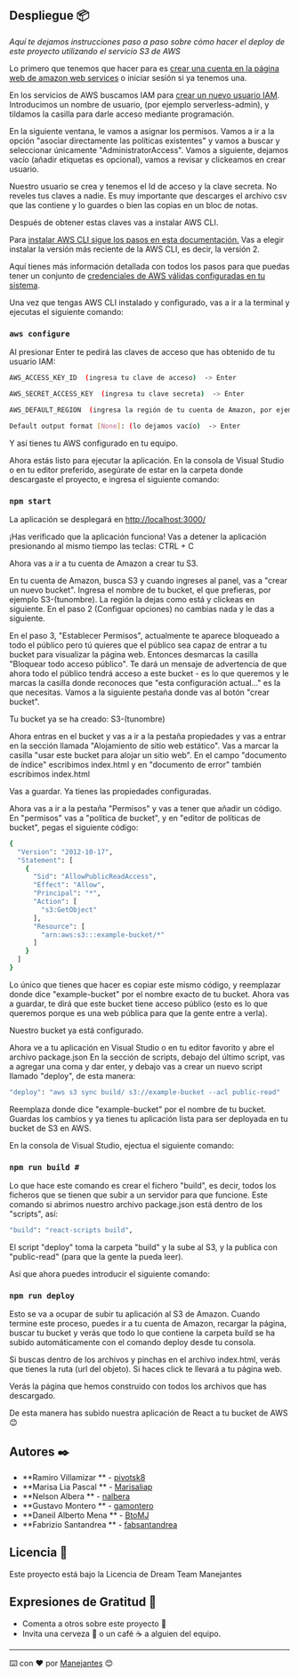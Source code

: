 ## Despliegue 📦

_Aquí te dejamos instrucciones paso a paso sobre cómo hacer el deploy de este proyecto utilizando el servicio S3 de AWS_

Lo primero que tenemos que hacer para es [crear una cuenta en la página web de amazon web services](https://aws.amazon.com) o iniciar sesión si ya tenemos una.

En los servicios de AWS buscamos IAM para [crear un nuevo usuario IAM](https://docs.aws.amazon.com/es_es/es_es/IAM/latest/UserGuide/id_roles_create.html). 
Introducimos un nombre de usuario, (por ejemplo serverless-admin), y tildamos la casilla para darle acceso mediante programación.

En la siguiente ventana, le vamos a asignar los permisos. Vamos a ir a la opción "asociar directamente las políticas existentes" y vamos a buscar y seleccionar únicamente
"AdministratorAccess". Vamos a siguiente, dejamos vacío (añadir etiquetas es opcional), vamos a revisar y clickeamos en crear usuario.  

Nuestro usuario se crea y tenemos el Id de acceso y la clave secreta. No reveles tus claves a nadie. Es muy importante que descarges el archivo csv que las contiene y lo guardes o bien las copias en un bloc de notas. 

Después de obtener estas claves vas a instalar AWS CLI. 

Para [ instalar AWS CLI sigue los pasos en esta documentación.](https://docs.aws.amazon.com/es_es/cli/latest/userguide/cli-chap-install.html)
Vas a elegir instalar la versión más reciente de la AWS CLI, es decir, la versión 2.

Aquí tienes más información detallada con todos los pasos para que puedas tener un conjunto de [credenciales de AWS válidas configuradas en tu sistema](https://docs.aws.amazon.com/cli/latest/userguide/cli-chap-getting-started.html).

Una vez que tengas AWS CLI instalado y configurado, vas a ir a la terminal y ejecutas el siguiente comando: 

### `aws configure` 

Al presionar Enter te pedirá las claves de acceso que has obtenido de tu usuario IAM:

```sh
AWS_ACCESS_KEY_ID  (ingresa tu clave de acceso)  -> Enter

AWS_SECRET_ACCESS_KEY  (ingresa tu clave secreta)  -> Enter

AWS_DEFAULT_REGION  (ingresa la región de tu cuenta de Amazon, por ejemplo us-west-1)  -> Enter

Default output format [None]: (lo dejamos vacío)  -> Enter
```

Y así tienes tu AWS configurado en tu equipo.

Ahora estás listo para ejecutar la aplicación. En la consola de Visual Studio o en tu editor preferido, asegúrate de estar en la carpeta donde descargaste el proyecto, e ingresa el siguiente comando:

### `npm start` 

La aplicación se desplegará en [http://localhost:3000/](http://localhost:3000/)

¡Has verificado que la aplicación funciona! Vas a detener la aplicación presionando al mismo tiempo las teclas: CTRL + C

Ahora vas a ir a tu cuenta de Amazon a crear tu S3. 

En tu cuenta de Amazon, busca S3 y cuando ingreses al panel, vas a "crear un nuevo bucket". Ingresa el nombre de tu bucket, el que prefieras, por ejemplo S3-(tunombre). 
La región la dejas como está y clickeas en siguiente. En el paso 2 (Configuar opciones) no cambias nada y le das a siguiente. 

En el paso 3, "Establecer Permisos", actualmente te aparece bloqueado a todo el público pero tú quieres que el público sea capaz de entrar a tu bucket para visualizar la página web. Entonces desmarcas la casilla "Bloquear todo acceso público". Te dará un mensaje de advertencia de que ahora todo el público tendrá acceso a este bucket - es lo que queremos y le marcas la casilla donde reconoces que "esta configuración actual..." es la que necesitas. Vamos a la siguiente pestaña donde vas al botón "crear bucket". 

Tu bucket ya se ha creado: S3-(tunombre) 

Ahora entras en el bucket y vas a ir a la pestaña propiedades y vas a entrar en la sección llamada "Alojamiento de sitio web estático".  Vas a marcar la casilla "usar este bucket para alojar un sitio web". En el campo "documento de índice" escribimos index.html y en "documento de error" también escribimos index.html

Vas a guardar. Ya tienes las propiedades configuradas. 

Ahora vas a ir a la pestaña "Permisos" y vas a tener que añadir un código. En "permisos" vas a "política de bucket", y en "editor de políticas de bucket", pegas el siguiente código:

```sh
{
  "Version": "2012-10-17",
  "Statement": [
    {
      "Sid": "AllowPublicReadAccess",
      "Effect": "Allow",
      "Principal": "*",
      "Action": [
        "s3:GetObject"
      ],
      "Resource": [
        "arn:aws:s3:::example-bucket/*"
      ]
    }
  ]
}
```
Lo único que tienes que hacer es copiar este mismo código, y reemplazar donde dice "example-bucket" por el nombre exacto de tu bucket. Ahora vas a guardar, te dirá que este
bucket tiene acceso público (esto es lo que queremos porque es una web pública para que la gente entre a verla).

Nuestro bucket ya está configurado.

Ahora ve a tu aplicación en Visual Studio o en tu editor favorito y abre el archivo package.json
En la sección de scripts, debajo del último script, vas a agregar una coma y dar enter, y debajo vas a crear un nuevo script llamado "deploy", de esta manera:

```sh
"deploy": "aws s3 sync build/ s3://example-bucket --acl public-read"
```

Reemplaza donde dice "example-bucket" por el nombre de tu bucket. Guardas los cambios y ya tienes tu aplicación lista para ser deployada en tu bucket de S3 en AWS.

En la consola de Visual Studio, ejectua el siguiente comando:

### `npm run build #`

Lo que hace este comando es crear el fichero "build", es decir, todos los ficheros que se tienen que subir a un servidor para que funcione. Este comando
si abrimos nuestro archivo package.json está dentro de los "scripts", así:

```sh
"build": "react-scripts build",
```

El script "deploy" toma la carpeta "build" y la sube al S3, y la publica con "public-read" (para que la gente la pueda leer).

Así que ahora puedes introducir el siguiente comando:

### `npm run deploy`

Esto se va a ocupar de subir tu aplicación al S3 de Amazon. Cuando termine este proceso, puedes ir a tu cuenta de Amazon, recargar la página, buscar tu bucket y verás que todo lo que contiene la carpeta build se ha subido automáticamente con el comando deploy desde tu consola. 

Si buscas dentro de los archivos y pinchas en el archivo index.html, verás que tienes la ruta (url del objeto). Si haces click te llevará a tu página web. 

Verás la página que hemos construido con todos los archivos que has descargado. 

De esta manera has subido nuestra aplicación de React a tu bucket de AWS 😊


## Autores ✒️

* **Ramiro Villamizar ** - [pivotsk8](https://github.com/pivotsk8)
* **Marisa Lia Pascal ** - [Marisaliap](https://github.com/Marisaliap)
* **Nelson Albera ** - [nalbera](https://github.com/nalbera)
* **Gustavo Montero ** - [gamontero](https://github.com/gamontero)
* **Daneil Alberto Mena ** - [BtoMJ](https://github.com/BtoMJ)
* **Fabrizio Santandrea ** - [fabsantandrea](https://github.com/fabsantandrea)


## Licencia 📄

Este proyecto está bajo la Licencia de Dream Team Manejantes 

## Expresiones de Gratitud 🎁

* Comenta a otros sobre este proyecto 📢
* Invita una cerveza 🍺 o un café ☕ a alguien del equipo. 

---
⌨️ con ❤️ por [Manejantes](https://github.com/manejantesdt) 😊

